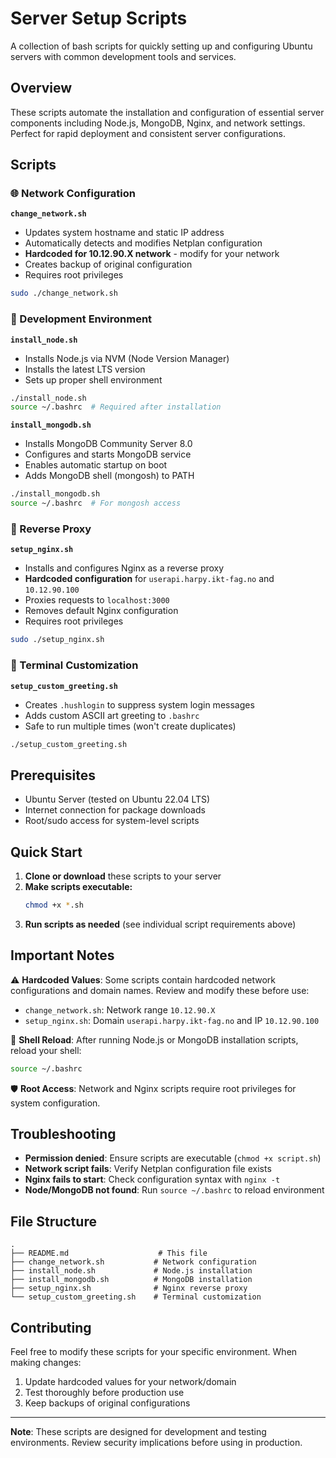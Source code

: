 # Server Setup Scripts

A collection of bash scripts for quickly setting up and configuring Ubuntu servers with common development tools and services.

## Overview

These scripts automate the installation and configuration of essential server components including Node.js, MongoDB, Nginx, and network settings. Perfect for rapid deployment and consistent server configurations.

## Scripts

### 🌐 Network Configuration

**`change_network.sh`**
- Updates system hostname and static IP address
- Automatically detects and modifies Netplan configuration
- **Hardcoded for 10.12.90.X network** - modify for your network
- Creates backup of original configuration
- Requires root privileges

```bash
sudo ./change_network.sh
```

### 🚀 Development Environment

**`install_node.sh`**
- Installs Node.js via NVM (Node Version Manager)
- Installs the latest LTS version
- Sets up proper shell environment

```bash
./install_node.sh
source ~/.bashrc  # Required after installation
```

**`install_mongodb.sh`**
- Installs MongoDB Community Server 8.0
- Configures and starts MongoDB service
- Enables automatic startup on boot
- Adds MongoDB shell (mongosh) to PATH

```bash
./install_mongodb.sh
source ~/.bashrc  # For mongosh access
```

### 🔀 Reverse Proxy

**`setup_nginx.sh`**
- Installs and configures Nginx as a reverse proxy
- **Hardcoded configuration** for `userapi.harpy.ikt-fag.no` and `10.12.90.100`
- Proxies requests to `localhost:3000`
- Removes default Nginx configuration
- Requires root privileges

```bash
sudo ./setup_nginx.sh
```

### 🎨 Terminal Customization

**`setup_custom_greeting.sh`**
- Creates `.hushlogin` to suppress system login messages
- Adds custom ASCII art greeting to `.bashrc`
- Safe to run multiple times (won't create duplicates)

```bash
./setup_custom_greeting.sh
```

## Prerequisites

- Ubuntu Server (tested on Ubuntu 22.04 LTS)
- Internet connection for package downloads
- Root/sudo access for system-level scripts

## Quick Start

1. **Clone or download** these scripts to your server
2. **Make scripts executable:**
   ```bash
   chmod +x *.sh
   ```
3. **Run scripts as needed** (see individual script requirements above)

## Important Notes

⚠️ **Hardcoded Values**: Some scripts contain hardcoded network configurations and domain names. Review and modify these before use:

- `change_network.sh`: Network range `10.12.90.X`
- `setup_nginx.sh`: Domain `userapi.harpy.ikt-fag.no` and IP `10.12.90.100`

🔄 **Shell Reload**: After running Node.js or MongoDB installation scripts, reload your shell:
```bash
source ~/.bashrc
```

🛡️ **Root Access**: Network and Nginx scripts require root privileges for system configuration.

## Troubleshooting

- **Permission denied**: Ensure scripts are executable (`chmod +x script.sh`)
- **Network script fails**: Verify Netplan configuration file exists
- **Nginx fails to start**: Check configuration syntax with `nginx -t`
- **Node/MongoDB not found**: Run `source ~/.bashrc` to reload environment

## File Structure

```
.
├── README.md                    # This file
├── change_network.sh           # Network configuration
├── install_node.sh             # Node.js installation
├── install_mongodb.sh          # MongoDB installation
├── setup_nginx.sh              # Nginx reverse proxy
└── setup_custom_greeting.sh    # Terminal customization
```

## Contributing

Feel free to modify these scripts for your specific environment. When making changes:

1. Update hardcoded values for your network/domain
2. Test thoroughly before production use
3. Keep backups of original configurations

---

**Note**: These scripts are designed for development and testing environments. Review security implications before using in production.
